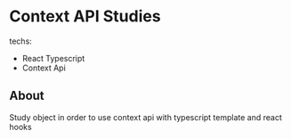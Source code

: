 # Context API Studies

techs:
- React Typescript
- Context Api

## About

Study object in order to use context api with typescript template and react hooks